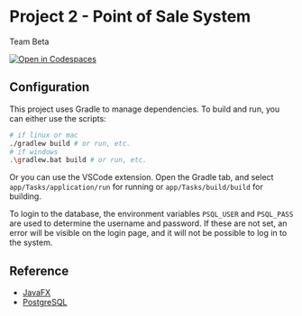 # Project 2 - Point of Sale System

Team Beta

[![Open in Codespaces](https://classroom.github.com/assets/launch-codespace-f4981d0f882b2a3f0472912d15f9806d57e124e0fc890972558857b51b24a6f9.svg)](https://classroom.github.com/open-in-codespaces?assignment_repo_id=10286550)


## Configuration

This project uses Gradle to manage dependencies. To build and run, you can either use the scripts:

```bash
# if linux or mac
./gradlew build # or run, etc.
# if windows
.\gradlew.bat build # or run, etc.
```

Or you can use the VSCode extension. Open the Gradle tab, and select `app/Tasks/application/run` for running or `app/Tasks/build/build` for building.

To login to the database, the environment variables `PSQL_USER` and `PSQL_PASS` are used to determine the username and password. If these are not set, an error will be visible on the login page, and it will not be possible to log in to the system.

## Reference

- [JavaFX](https://openjfx.io/index.html)
- [PostgreSQL](https://jdbc.postgresql.org/documentation/)
